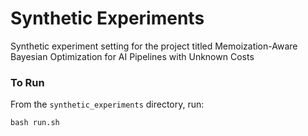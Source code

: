 # Synthetic Experiments
Synthetic experiment setting for the project titled Memoization-Aware Bayesian Optimization for AI Pipelines with Unknown Costs

### To Run
From the `synthetic_experiments`  directory, run:
```cmd
bash run.sh
```